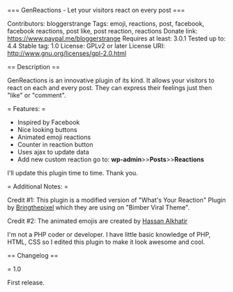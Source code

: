 === GenReactions - Let your visitors react on every post  ===

Contributors: bloggerstrange
Tags: emoji, reactions, post, facebook, facebook reactions, post like, post reaction, reactions
Donate link: https://www.paypal.me/bloggerstrange
Requires at least: 3.0.1
Tested up to: 4.4
Stable tag: 1.0
License: GPLv2 or later
License URI: http://www.gnu.org/licenses/gpl-2.0.html

== Description ==

GenReactions is an innovative plugin of its kind. It allows your visitors to react on each and every post. They can express their feelings just then "like" or "comment".

= Features: =

<ul>
 	<li>Inspired by Facebook</li>
 	<li>Nice looking buttons</li>
 	<li>Animated emoji reactions</li>
 	<li>Counter in reaction button</li>
	<li>Uses ajax to update data</li>
 	<li>Add new custom reaction go to: <strong>wp-admin</strong>&gt;&gt;<strong>Posts</strong>&gt;&gt;<strong>Reactions</strong></li>
</ul>
I'll update this plugin time to time. Thank you.

= Additional Notes: =

Credit #1: This plugin is a modified version of "What's Your Reaction" Plugin by <a href="http://www.bringthepixel.com/">Bringthepixel</a> which they are using on "Bimber Viral Theme".

Credit #2: The animated emojis are created by <a href="http://www.be.net/Hassan_gde/">Hassan Alkhatir</a>

I'm not a PHP coder or developer. I have little basic knowledge of PHP, HTML, CSS so I edited this plugin to make it look awesome and cool.

== Changelog ==

= 1.0

First release.